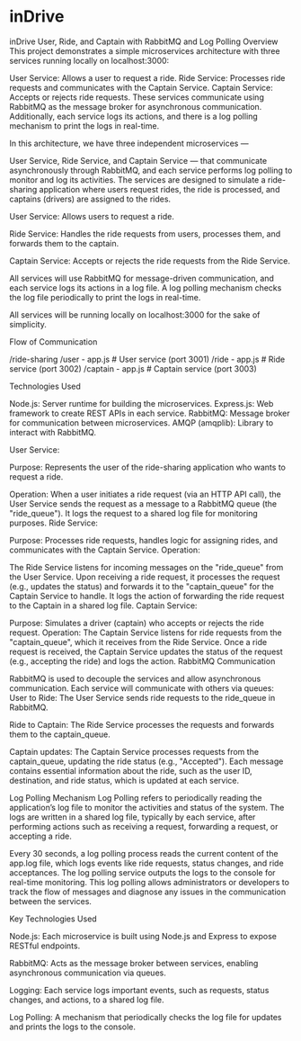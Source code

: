 ﻿# inDrive
 
  inDrive User, Ride, and Captain with RabbitMQ and Log Polling
Overview
This project demonstrates a simple microservices architecture with three services running locally on localhost:3000:

User Service: Allows a user to request a ride.
Ride Service: Processes ride requests and communicates with the Captain Service.
Captain Service: Accepts or rejects ride requests.
These services communicate using RabbitMQ as the message broker for asynchronous communication. Additionally, each service logs its actions, and there is a log polling mechanism to print the logs in real-time.

In this architecture, we have three independent microservices —

User Service, Ride Service, and Captain Service — that communicate asynchronously through RabbitMQ, and each service performs log polling to monitor and log its activities. The services are designed to simulate a ride-sharing application where users request rides, the ride is processed, and captains (drivers) are assigned to the rides.

User Service: Allows users to request a ride.

Ride Service: Handles the ride requests from users, processes them, and forwards them to the captain.

Captain Service: Accepts or rejects the ride requests from the Ride Service.

All services will use RabbitMQ for message-driven communication, and each service logs its actions in a log file. A log polling mechanism checks the log file periodically to print the logs in real-time.

All services will be running locally on localhost:3000 for the sake of simplicity.

Flow of Communication

/ride-sharing
  /user
    - app.js           # User service (port 3001)
  /ride
    - app.js           # Ride service (port 3002)
  /captain
    - app.js           # Captain service (port 3003)


Technologies Used

Node.js: Server runtime for building the microservices.
Express.js: Web framework to create REST APIs in each service.
RabbitMQ: Message broker for communication between microservices.
AMQP (amqplib): Library to interact with RabbitMQ.

User Service:

Purpose: Represents the user of the ride-sharing application who wants to request a ride.

Operation:
When a user initiates a ride request (via an HTTP API call), the User Service sends the request as a message to a RabbitMQ queue (the "ride_queue").
It logs the request to a shared log file for monitoring purposes.
Ride Service:

Purpose: Processes ride requests, handles logic for assigning rides, and communicates with the Captain Service.
Operation:

The Ride Service listens for incoming messages on the "ride_queue" from the User Service.
Upon receiving a ride request, it processes the request (e.g., updates the status) and forwards it to the "captain_queue" for the Captain Service to handle.
It logs the action of forwarding the ride request to the Captain in a shared log file.
Captain Service:

Purpose: Simulates a driver (captain) who accepts or rejects the ride request.
Operation:
The Captain Service listens for ride requests from the "captain_queue", which it receives from the Ride Service.
Once a ride request is received, the Captain Service updates the status of the request (e.g., accepting the ride) and logs the action.
RabbitMQ Communication

RabbitMQ is used to decouple the services and allow asynchronous communication. Each service will communicate with others via queues:
User to Ride: The User Service sends ride requests to the ride_queue in RabbitMQ.

Ride to Captain: The Ride Service processes the requests and forwards them to the captain_queue.

Captain updates: The Captain Service processes requests from the captain_queue, updating the ride status (e.g., "Accepted").
Each message contains essential information about the ride, such as the user ID, destination, and ride status, which is updated at each service.

Log Polling Mechanism
Log Polling refers to periodically reading the application’s log file to monitor the activities and status of the system. The logs are written in a shared log file, typically by each service, after performing actions such as receiving a request, forwarding a request, or accepting a ride.

Every 30 seconds, a log polling process reads the current content of the app.log file, which logs events like ride requests, status changes, and ride acceptances.
The log polling service outputs the logs to the console for real-time monitoring.
This log polling allows administrators or developers to track the flow of messages and diagnose any issues in the communication between the services.

Key Technologies Used

Node.js: Each microservice is built using Node.js and Express to expose RESTful endpoints.

RabbitMQ: Acts as the message broker between services, enabling asynchronous communication via queues.

Logging: Each service logs important events, such as requests, status changes, and actions, to a shared log file.

Log Polling: A mechanism that periodically checks the log file for updates and prints the logs to the console.
